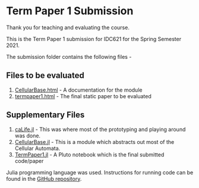 # Term Paper 1 Submission

Thank you for teaching and evaluating the course.

This is the Term Paper 1 submission for IDC621 for the Spring Semester 2021.

The submission folder contains the following files -

## Files to be evaluated

1. [CellularBase.html](../CellularBase.html) - A documentation for the module
2. [termpaper1.html](termpaper1.html) - The final static paper to be evaluated

## Supplementary Files

1. [caLife.jl](https://github.com/DhruvaSambrani/idc621/blob/main/caLife.jl) - This was where most of the prototyping and playing around was done.
2. [CellularBase.jl](https://github.com/DhruvaSambrani/idc621/blob/main/CellularBase.jl) - This is a module which abstracts out most of the Cellular Automata.
3. [TermPaper1.jl](https://github.com/DhruvaSambrani/idc621/blob/main/TermPaper1.jl) - A Pluto notebook which is the final submitted code/paper


Julia programming language was used. Instructions for running code can be found in the [GitHub repository](https://github.com/DhruvaSambrani/idc621).

